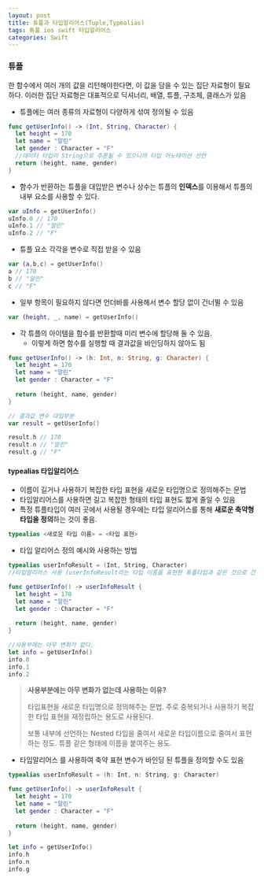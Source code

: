 ```yaml
---
layout: post
title: 튜플과 타입알리어스(Tuple,Typealias)
tags: 튜플 ios swift 타입알리어스
categories: Swift
---
```


### 튜플

한 함수에서 여러 개의 값을 리턴해야한다면, 이 값을 담을 수 있는 집단 자료형이 필요하다. 이러한 집단 자료형은 대표적으로 딕셔너리, 배열, 튜플, 구조체, 클래스가 있음

- 튜플에는 여러 종류의 자료형이 다양하게 섞여 정의될 수 있음

```swift
func getUserInfo() -> (Int, String, Character) {
  let height = 170
  let name = "알린"
  let gender : Character = "F"
  //데이터 타입이 String으로 추론될 수 있으니까 타입 어노테이션 선언
  return (height, name, gender)
}
```

- 함수가 반환하는 튜플을 대입받은 변수나 상수는 튜플의 **인덱스**를 이용해서 튜플의 내부 요소를 사용할 수 있다. 

```swift
var uInfo = getUserInfo()
uInfo.0 // 170
uInfo.1 // "알린"
uInfo.2 // "F"
```

- 튜플 요소 각각을 변수로 직접 받을 수 있음

```swift
var (a,b,c) = getUserInfo()
a // 170
b // "알린"
c // "F"
```

- 일부 항목이 필요하지 않다면 언더바를 사용해서 변수 할당 없이 건너뛸 수 있음

```swift
var (height, _, name) = getUserInfo()
```

- 각 튜플의 아이템을 함수를 반환할때 미리 변수에 할당해 둘 수 있음.
  - 이렇게 하면 함수를 실행할 때 결과값을 바인딩하지 않아도 됨

```swift
func getUserInfo() -> (h: Int, n: String, g: Character) {
  let height = 170
  let name = "알린"
  let gender : Character = "F"
  
  return (height, name, gender)
}

// 결과값 변수 대입부분
var result = getUserInfo()

result.h // 170
result.n // "알린"
result.g // "F"
```



#### typealias 타입알리어스

- 이름이 길거나 사용하기 복잡한 타입 표현을 새로운 타입명으로 정의해주는 문법
- 타입알리어스를 사용하면 길고 복잡한 형태의 타입 표현도 짧게 줄일 수 있음
- 특정 튜플타입이 여러 곳에서 사용될 경우에는 타입 알리어스를 통해 **새로운 축약형 타입을 정의**하는 것이 좋음.

```swift
typealias <새로운 타입 이름> = <타입 표현>
```

- 타입 알리어스 정의 예시와 사용하는 방법

```swift
typealias userInfoResult = (Int, String, Character)
//타입알리어스 사용 (userInfoResult라는 타입 이름을 표현한 튜플타입과 같은 것으로 간주함)

func getUserInfo() -> userInfoResult {
  let height = 170
  let name = "알린"
  let gender : Character = "F"
  
  return (height, name, gender)
}

//사용부에는 아무 변화가 없다.
let info = getUserInfo()
info.0
info.1
info.2
```

> **사용부분에는 아무 변화가 없는데 사용하는 이유?**
>
> 타입표현을 새로운 타입명으로 정의해주는 문법. 주로 중복되거나 사용하기 복잡한 타입 표현을 재정립하는 용도로 사용된다.
>
> 보통 내부에 선언하는 Nested 타입을 줄여서 새로운 타입이름으로 줄여서 표현하는 정도. 튜플 같은 형태에 이름을 붙여주는 용도.

- 타입알리어스 를 사용하여 축약 표현 변수가 바인딩 된 튜플을 정의할 수도 있음

```swift
typealias userInfoResult = (h: Int, n: String, g: Character)

func getUserInfo() -> userInfoResult {
  let height = 170
  let name = "알린"
  let gender : Character = "F"
  
  return (height, name, gender)
}

let info = getUserInfo()
info.h
info.n
info.g
```


